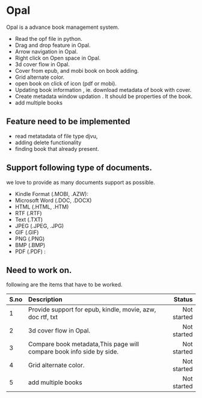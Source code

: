 # Opal
Opal is a advance book management system.


* Read the opf file in python.
* Drag and drop feature in Opal.
* Arrow navigation in Opal.
* Right click on Open space in Opal.
* 3d cover flow in Opal.
* Cover from epub, and mobi book on book adding.
* Grid alternate color.
* open book on click of icon (pdf or mobi).
* Updating book information , ie. download metadata of book with cover.
* Create metadata window updation . It should be properties of the book.
* add multiple books



## Feature need to be implemented

* read metatadata of file type djvu,
* adding delete functionality
* finding book that already present.


## Support following type of documents.
we love to provide as many documents support as possible.

* Kindle Format (.MOBI, .AZW):
* Microsoft Word (.DOC, .DOCX)
* HTML (.HTML, .HTM)
* RTF (.RTF)
* Text (.TXT)
* JPEG (.JPEG, .JPG)
* GIF (.GIF)
* PNG (.PNG)
* BMP (.BMP)
* PDF (.PDF) :

## Need to work on.
following are the items that have to be worked.

| S.no|Description|Status|
|----------|:-------------|------:|
|1|Provide support for epub, kindle, movie, azw, doc rtf, txt |Not started|
|2|3d cover flow in Opal.|Not started |
|3|Compare book metadata,This page will compare book info side by side.|Not started|
|4|Grid alternate color.|Not started|
|5|add multiple books|Not started|
